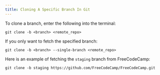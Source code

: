 ```yaml
---
title: Cloning A Specific Branch In Git
---
```

To clone a branch, enter the following into the terminal:  

    git clone -b <branch> <remote_repo>

If you only want to fetch the specified branch:  

    git clone -b <branch> --single-branch <remote_repo>

Here is an example of fetching the `staging` branch from FreeCodeCamp:  

    git clone -b staging https://github.com/FreeCodeCamp/FreeCodeCamp.git